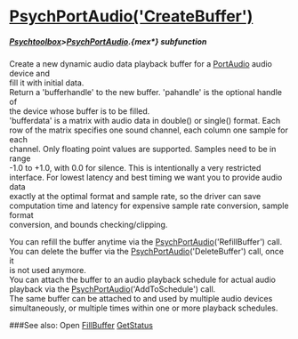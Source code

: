 # [PsychPortAudio('CreateBuffer')](PsychPortAudio-CreateBuffer) 
##### [Psychtoolbox](Psychtoolbox)>[PsychPortAudio](PsychPortAudio).{mex*} subfunction


Create a new dynamic audio data playback buffer for a [PortAudio](PortAudio) audio device and  
fill it with initial data.  
Return a 'bufferhandle' to the new buffer. 'pahandle' is the optional handle of  
the device whose buffer is to be filled.  
'bufferdata' is a matrix with audio data in double() or single() format. Each  
row of the matrix specifies one sound channel, each column one sample for each  
channel. Only floating point values are supported. Samples need to be in range  
-1.0 to +1.0, with 0.0 for silence. This is intentionally a very restricted  
interface. For lowest latency and best timing we want you to provide audio data  
exactly at the optimal format and sample rate, so the driver can save  
computation time and latency for expensive sample rate conversion, sample format  
conversion, and bounds checking/clipping.  
  
You can refill the buffer anytime via the [PsychPortAudio](PsychPortAudio)('RefillBuffer') call.  
You can delete the buffer via the [PsychPortAudio](PsychPortAudio)('DeleteBuffer') call, once it  
is not used anymore.   
You can attach the buffer to an audio playback schedule for actual audio  
playback via the [PsychPortAudio](PsychPortAudio)('AddToSchedule') call.  
The same buffer can be attached to and used by multiple audio devices  
simultaneously, or multiple times within one or more playback schedules.   


###See also:
Open [FillBuffer](PsychPortAudio-FillBuffer) [GetStatus](PsychPortAudio-GetStatus) 
